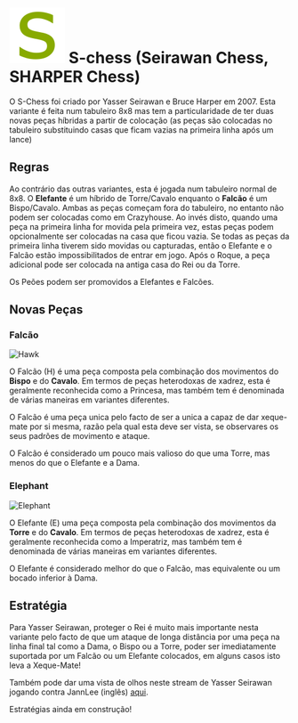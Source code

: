 # ![Seirawan](https://github.com/gbtami/pychess-variants/blob/master/static/icons/schess.svg) S-chess (Seirawan Chess, SHARPER Chess)

O S-Chess foi criado por Yasser Seirawan e Bruce Harper em 2007. Esta variante é feita num tabuleiro 8x8 mas tem a particularidade de ter duas novas peças híbridas a partir de colocação (as peças são colocadas no tabuleiro substituindo casas que ficam vazias na primeira linha após um lance)

## Regras

Ao contrário das outras variantes, esta é jogada num tabuleiro normal de 8x8. O **Elefante** é um híbrido de Torre/Cavalo enquanto o **Falcão** é um Bispo/Cavalo. Ambas as peças começam fora do tabuleiro, no entanto não podem ser colocadas como em Crazyhouse. Ao invés disto, quando uma peça na primeira linha for movida pela primeira vez, estas peças podem opcionalmente ser colocadas na casa que ficou vazia. Se todas as peças da primeira linha tiverem sido movidas ou capturadas, então o Elefante e o Falcão estão impossibilitados de entrar em jogo. Após o Roque, a peça adicional pode ser colocada na antiga casa do Rei ou da Torre. 

Os Peões podem ser promovidos a Elefantes e Falcões.

## Novas Peças

### Falcão

![Hawk](https://github.com/gbtami/pychess-variants/blob/master/static/images/CVariantsGuide/Hawk.png)

O Falcão (H) é uma peça composta pela combinação dos movimentos do **Bispo** e do **Cavalo**. Em termos de peças heterodoxas de xadrez, esta é geralmente reconhecida como a Princesa, mas também tem é denominada de várias maneiras em variantes diferentes.

O Falcão é uma peça unica pelo facto de ser a unica a capaz de dar xeque-mate por si mesma, razão pela qual esta deve ser vista, se observares os seus padrões de movimento e ataque.

O Falcão é considerado um pouco mais valioso do que uma Torre, mas menos do que o Elefante e a Dama.

### Elephant

![Elephant](https://github.com/gbtami/pychess-variants/blob/master/static/images/CVariantsGuide/ElephantSeirawan.png)

O Elefante (E)  uma peça composta pela combinação dos movimentos da **Torre** e do **Cavalo**. Em termos de peças heterodoxas de xadrez, esta é geralmente reconhecida como a Imperatriz, mas também tem é denominada de várias maneiras em variantes diferentes.

O Elefante é considerado melhor do que o Falcão, mas equivalente ou um bocado inferior à Dama.

## Estratégia

Para Yasser Seirawan, proteger o Rei é muito mais importante nesta variante pelo facto de que um ataque de longa distância por uma peça na linha final tal como a Dama, o Bispo ou a Torre, poder ser imediatamente suportada por um Falcão ou um Elefante colocados, em alguns casos isto leva a Xeque-Mate!

Também pode dar uma vista de olhos neste stream de Yasser Seirawan jogando contra JannLee (inglês) [aqui](https://www.youtube.com/watch?v=ujWzsxm18aQ).

Estratégias ainda em construção!
